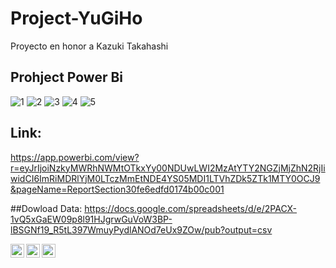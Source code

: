 # Project-YuGiHo
Proyecto en honor a Kazuki Takahashi

## Prohject Power Bi

![1](https://user-images.githubusercontent.com/107339963/217089716-39f36656-87e2-4238-af74-ce4bde7cf888.png)
![2](https://user-images.githubusercontent.com/107339963/217089726-41002d33-70f6-441e-8cc8-8d9d101ead41.PNG)
![3](https://user-images.githubusercontent.com/107339963/217089742-b52761cf-0b07-4327-abcd-6adde187e709.PNG)
![4](https://user-images.githubusercontent.com/107339963/217089753-4c7e1e7d-b812-4077-8df2-2344f7a2b5fa.PNG)
![5](https://user-images.githubusercontent.com/107339963/217089766-63c39847-974a-4616-b606-f596d863d878.png)


## Link:
https://app.powerbi.com/view?r=eyJrIjoiNzkyMWRhNWMtOTkxYy00NDUwLWI2MzAtYTY2NGZjMjZhN2RjIiwidCI6ImRiMDRlYjM0LTczMmEtNDE4YS05MDI1LTVhZDk5ZTk1MTY0OCJ9&pageName=ReportSection30fe6edfd0174b00c001

##Dowload Data:
https://docs.google.com/spreadsheets/d/e/2PACX-1vQ5xGaEW09p8l91HJgrwGuVoW3BP-lBSGNf19_R5tL397WmuyPydlANOd7eUx9ZOw/pub?output=csv

<a href="https://www.instagram.com/angelocastilloperz/">
  <img align="left" alt="Abhishek's Instagram" width="22px" src="https://raw.githubusercontent.com/hussainweb/hussainweb/main/icons/instagram.png" />
</a>
<a href="https://twitter.com/AngeloCasell">
  <img align="left" alt="Abhishek Naidu | Twitter" width="22px" src="https://raw.githubusercontent.com/peterthehan/peterthehan/master/assets/twitter.svg" />
</a>
<a href="https://www.linkedin.com/in/castilloperz/">
  <img align="left" alt="Abhishek's LinkedIN" width="22px" src="https://raw.githubusercontent.com/peterthehan/peterthehan/master/assets/linkedin.svg" />
</a>
